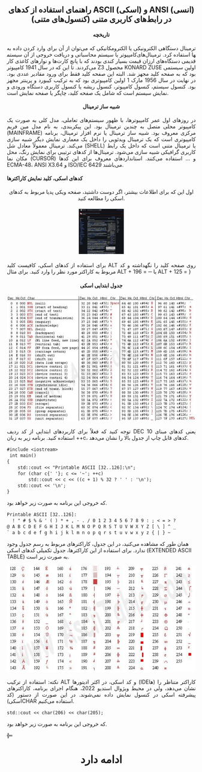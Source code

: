<h2 align="center" >راهنمای استفاده از کدهای ASCII (اسکی) و ANSI (انسی) در رابط‌های کاربری متنی (کنسول‌های متنی)</h2>

<h4 align = "center">تاریخچه</h4>
<p align="justify"; direction="rtl">
ترمینال دستگاهی الکترونیکی یا الکترومکانیکی که می‌توان از آن برای وارد کردن داده به کامپیوتر یا سیستم محاسباتی و دریافت خروجی از آن سیستم‎ها استفاده کرد.
ترمینال‌های قدیمی دستگاه‌های ارزان قیمت بسیار کندی بودند که با پانچ کارت‌ها و نوارهای کاغذی کار می‌کردند. تا این که در سال 1941 کامپیوتر Z3 محصول KONARD ZUSE اولین سیستمی بود که به صفحه کلید مجهز شد. البته این صفحه کلید فقط برای ورود مقادیر عددی بود. در نهایت در سال 1956 مارک 1 اولین کامپیوتری بود که به ترکیب کیبورد و پرینتر مجهز بود. کنسول سیستم، کنسول کامپیوتر، کنسول ریشه یا کنسول کاربری دستگاه ورودی و نمایش سیستم است که شامل یک صفحه کلید، چاپگر یا صفحه نمایش است.
</p>

<h4 align = "center">شبیه ساز ترمینال</h4>
<p align="justify"; direction="rtl">
در روزهای اول عمر کامپیوترها، با ظهور سیستم‌های تعاملی، مدل کلی به صورت یک کامپیوتر محلی متصل به چندین ترمینال بود. این پیکربندی، به نام مدل مین فریم (MAINFRAME) مرکزی معروف بود. شبیه ساز ترمینال یا نرم افزار ترمینال، برنامه کامپیوتری است که یک ترمینال ویدئویی را داخل یک معماری نمایش دیگر شبیه سازی می‌کند. ترمینال معمولاً معادل شل (SHELL) یا ترمینال متنی است که داخل یک رابط کاربری گرافیکی شبیه سازی می‌شود.
ترمینال‌ها از کدهای ترتیبی برای نمایش رنگ، محل مکان نما (CURSOR) و ... استفاده می‌کنند. استانداردهای معروف برای این کدها ECMA-48، ANSI X3.64 و ISO/IEC 6429 می‌باشند.
</p>

<h4>کدهای اسکی، کلید نمایش کاراکترها </h4>
<p align="center"; direction="rtl">اول این که برای اطلاعات بیشتر، اگر دوست داشتید، صفحه ویکی پدیا مربوط به کدهای اسکی را مطالعه کنید.</p>
<h4 align="center">
  <a href="https://en.wikipedia.org/wiki/ASCII">
    <img src="PRV1.jpg" style="width:120px;height:120px;"></img>
  </a>
</h4>

<p align="justify"; direction="rtl">
برای استفاده از کدهای اسکی، کافیست کلید ALT روی صفحه کلید را نگهداشته و کد مربوط به کاراکتر مورد نظر را وارد کنید. برای مثال ALT + 196 = ─ یا  ALT + 125 = }
</p>
<h4 align="center">جدول ابتدایی اسکی</h4>

<div align="center">
<img src="BasicASCII.jpg"></img>
</div>
<p align="justify" direction="rtl">
توجه کنید که فعلاً برای کاربردهای ابتدایی از کد ردیف DEC یعنی کدهای مبنای 10 استفاده کنید. برنامه زیر به زبان ++c، کدهای قابل چاپ از جدول بالا را نشان می‌دهد.
</p>

```
#include <iostream>
 int main()
{
    std::cout << "Printable ASCII [32..126]:\n";
    for (char c{' '}; c <= '~'; ++c)
        std::cout << c << ((c + 1) % 32 ? ' ' : '\n');
    std::cout << '\n';
}
```
<p align="justify" direction="rtl">
که خروجی این برنامه به صورت زیر خواهد بود.</p>

```
Printable ASCII [32..126]:
  ! " # $ % & ' ( ) * + , - . / 0 1 2 3 4 5 6 7 8 9 : ; < = > ?
@ A B C D E F G H I J K L M N O P Q R S T U V W X Y Z [ \ ] ^ _
` a b c d e f g h i j k l m n o p q r s t u v w x y z { | } ~
```
<p align="justify" direction="rtl">

همان طور که مشاهده می‌کنید، در این جدول، کاراکترهای مربوط به رسم جدول وجود ندارد. برای استفاده از این کاراکترها، جدول تکمیلی کدهای اسکی (EXTENDED ASCII TABLE) به صورت زیر است.
</p>
<div align="center">
<img src="ExtASCII.jpg"></img>
</div>

<p align="justify" direction="rtl">
نکته: استفاده از ترکیب ALT و کد اسکی، در اکثر ادیتورها (IDEها) کاراکتر متناظر را نشان می‌دهد، ولی در محیط ویژوال استدیو 2022، هنگام اجرای برنامه، کاراکترهای پیشرفته اسکی در کنسول نمایش داده نمی‌شوند. در این صورت از دستور (کد اسکی)CHAR استفاده می‌کنیم.
</p>

```
std::cout << char(206) << char(205);
```

<p align="justify" direction="rtl">
که خروجی این برنامه به صورت زیر خواهد بود.</p>

```
╬═
```

<h1 align="center">ادامه دارد</h1>
